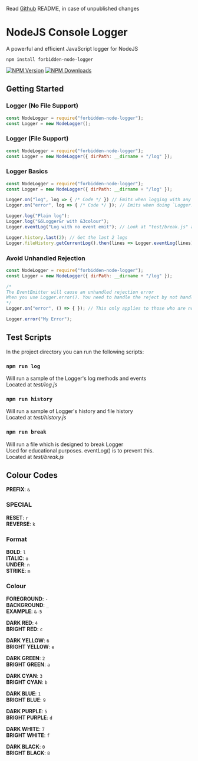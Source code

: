 Read [Github](https://github.com/Forbidden-Duck/forbidden-node-logger) README, in case of unpublished changes
# NodeJS Console Logger
A powerful and efficient JavaScript logger for NodeJS

```
npm install forbidden-node-logger
```
[![NPM Version](https://badgen.net/npm/v/forbidden-node-logger)](https://www.npmjs.com/package/forbidden-node-logger)
[![NPM Downloads](https://badgen.net/npm/dm/forbidden-node-logger)](https://www.npmjs.com/package/forbidden-node-logger)

## Getting Started

### Logger (No File Support)
```js
const NodeLogger = require("forbidden-node-logger");
const Logger = new NodeLogger();
```

### Logger (File Support)
```js
const NodeLogger = require("forbidden-node-logger");
const Logger = new NodeLogger({ dirPath: __dirname + "/log" });
```

### Logger Basics
```js
const NodeLogger = require("forbidden-node-logger");
const Logger = new NodeLogger({ dirPath: __dirname + "/log" });

Logger.on("log", log => { /* Code */ }) // Emits when logging with any method
Logger.on("error", log => { /* Code */ }); // Emits when doing `Logger.error();`

Logger.log("Plain log");
Logger.log("&6Logger&r with &3colour");
Logger.eventLog("Log with no event emit"); // Look at "test/break.js" as why this exists

Logger.history.last(2); // Get the last 2 logs
Logger.fileHistory.getCurrentLog().then(lines => Logger.eventLog(lines)); // Log an array of lines from the latest log file
```

### Avoid Unhandled Rejection
```js
const NodeLogger = require("forbidden-node-logger");
const Logger = new NodeLogger({ dirPath: __dirname + "/log" });

/*
The EventEmitter will cause an unhandled rejection error
When you use Logger.error(). You need to handle the reject by not handling it
*/
Logger.on("error", () => { }); // This only applies to those who are not in need of the "error" emit

Logger.error("My Error");
```

## Test Scripts
In the project directory you can run the following scripts:

### `npm run log`
Will run a sample of the Logger's log methods and events\
Located at *test/log.js*

### `npm run history`
Will run a sample of Logger's history and file history\
Located at *test/history.js*

### `npm run break`
Will run a file which is designed to break Logger\
Used for educational purposes. eventLog() is to prevent this.\
Located at *test/break.js*

## Colour Codes
**PREFIX**: `&`

### SPECIAL
**RESET**: `r`\
**REVERSE**: `k`

### Format
**BOLD**: `l`\
**ITALIC**: `o`\
**UNDER**: `n`\
**STRIKE**: `m`

### Colour
**FOREGROUND**: `-`\
**BACKGROUND**: `_`\
**EXAMPLE**: `&-5`

**DARK RED**: `4`\
**BRIGHT RED**: `c`

**DARK YELLOW**: `6`\
**BRIGHT YELLOW**: `e`

**DARK GREEN**: `2`\
**BRIGHT GREEN**: `a`

**DARK CYAN**: `3`\
**BRIGHT CYAN**: `b`

**DARK BLUE**: `1`\
**BRIGHT BLUE**: `9`

**DARK PURPLE**: `5`\
**BRIGHT PURPLE**: `d`

**DARK WHITE**: `7`\
**BRIGHT WHITE**: `f`

**DARK BLACK**: `0`\
**BRIGHT BLACK**: `8`